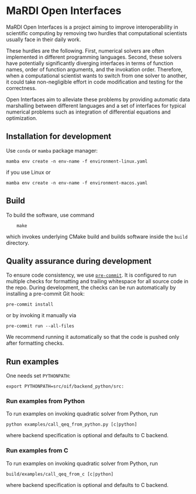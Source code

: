 # MaRDI Open Interfaces

MaRDI Open Interfaces is a project aiming to improve interoperability
in scientific computing by removing two hurdles that computational scientists
usually face in their daily work.

These hurdles are the following.
First, numerical solvers are often implemented in different programming
languages.
Second, these solvers have potentially significantly diverging interfaces
in terms of function names, order of function arguments, and the invokation
order.
Therefore, when a computational scientist wants to switch from one solver
to another, it could take non-negligible effort in code modification
and testing for the correctness.

Open Interfaces aim to alleviate these problems by providing automatic data
marshalling between different languages and a set of interfaces for typical
numerical problems such as integration of differential equations and
optimization.


## Installation for development

Use `conda` or `mamba` package manager:
```shell
mamba env create -n env-name -f environment-linux.yaml
```
if you use Linux or
```shell
mamba env create -n env-name -f environment-macos.yaml
```

## Build

To build the software, use command
```shell
    make
```
which invokes underlying CMake build and builds software inside
the `build` directory.

## Quality assurance during development

To ensure code consistency, we use [`pre-commit`](https://pre-commit.com/).
It is configured to run multiple checks for formatting and trailing whitespace
for all source code in the repo.
During development, the checks can be run automatically by installing
a pre-commit Git hook:

    pre-commit install

or by invoking it manually via

    pre-commit run --all-files

We recommend running it automatically so that the code is pushed only after
formatting checks.

## Run examples

One needs set `PYTHONPATH`:
```shell
export PYTHONPATH=src/oif/backend_python/src:
```

### Run examples from Python

To run examples on invoking quadratic solver from Python, run
```shell
python examples/call_qeq_from_python.py [c|python]
```
where backend specification is optional and defaults to C backend.

### Run examples from C

To run examples on invoking quadratic solver from Python, run
```shell
build/examples/call_qeq_from_c [c|python]
```
where backend specification is optional and defaults to C backend.
